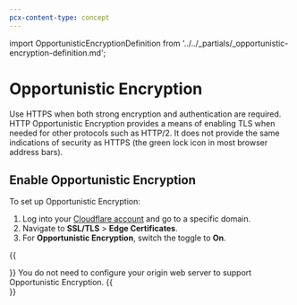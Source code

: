 ```yaml
---
pcx-content-type: concept
---
```


import OpportunisticEncryptionDefinition from '../../_partials/_opportunistic-encryption-definition.md';

# Opportunistic Encryption

<OpportunisticEncryptionDefinition />

Use HTTPS when both strong encryption and authentication are required. HTTP Opportunistic Encryption provides a means of enabling TLS when needed for other protocols such as HTTP/2. It does not provide the same indications of security as HTTPS (the green lock icon in most browser address bars).

## Enable Opportunistic Encryption

To set up Opportunistic Encryption:

1. Log into your [Cloudflare account](https://dash.cloudflare.com) and go to a specific domain.
2. Navigate to **SSL/TLS** > **Edge Certificates**.
3. For **Opportunistic Encryption**, switch the toggle to **On**.

{{<Aside type="note">}}
You do not need to configure your origin web server to support Opportunistic Encryption.
{{</Aside>}}
